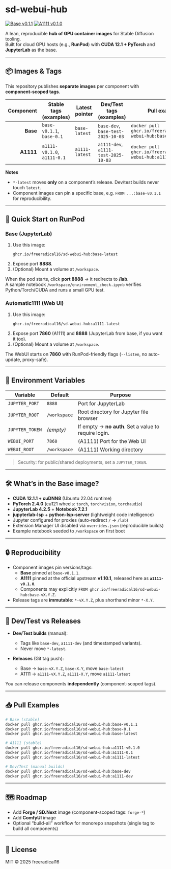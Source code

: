 # sd-webui-hub

[![Base v0.1.1](https://img.shields.io/badge/base-v0.1.1-blue?logo=docker&label=base)](https://github.com/freeradical16/sd-webui-hub/pkgs/container/sd-webui-hub/533618479?tag=base-v0.1.1)
[![A1111 v0.1.0](https://img.shields.io/badge/a1111-v0.1.0-purple?logo=docker&label=a1111)](https://github.com/freeradical16/sd-webui-hub/pkgs/container/sd-webui-hub/534121884?tag=a1111-v0.1.0)

A lean, reproducible **hub of GPU container images** for Stable Diffusion tooling.  
Built for cloud GPU hosts (e.g., **RunPod**) with **CUDA 12.1 + PyTorch** and **JupyterLab** as the base.

---

## 📦 Images & Tags

This repository publishes **separate images** per component with **component-scoped tags**.

| Component | Stable tags (examples)                                      | Latest pointer                | Dev/Test tags (examples)         | Pull example |
|----------:|--------------------------------------------------------------|-------------------------------|----------------------------------|--------------|
| **Base**  | `base-v0.1.1`, `base-0.1`                                   | `base-latest`                 | `base-dev`, `base-test-2025-10-03` | `docker pull ghcr.io/freeradical16/sd-webui-hub:base-v0.1.1` |
| **A1111** | `a1111-v0.1.0`, `a1111-0.1`                                 | `a1111-latest`                | `a1111-dev`, `a1111-test-2025-10-03` | `docker pull ghcr.io/freeradical16/sd-webui-hub:a1111-v0.1.0` |

**Notes**
- `*-latest` moves **only** on a component’s release. Dev/test builds never touch `latest`.
- Component images can pin a specific base, e.g. `FROM ...:base-v0.1.1` for reproducibility.

---

## 🚀 Quick Start on RunPod

### Base (JupyterLab)
1. Use this image:
   ```
   ghcr.io/freeradical16/sd-webui-hub:base-latest
   ```
2. Expose port **8888**.
3. (Optional) Mount a volume at `/workspace`.

When the pod starts, click **port 8888** → it redirects to **/lab**.  
A sample notebook `/workspace/environment_check.ipynb` verifies Python/Torch/CUDA and runs a small GPU test.

### Automatic1111 (Web UI)
1. Use this image:
   ```
   ghcr.io/freeradical16/sd-webui-hub:a1111-latest
   ```
2. Expose port **7860** (A1111) and **8888** (JupyterLab from base, if you want it too).
3. (Optional) Mount a volume at `/workspace`.

The WebUI starts on **7860** with RunPod-friendly flags (`--listen`, no auto-update, proxy-safe).

---

## 🔧 Environment Variables

| Variable         | Default      | Purpose                                           |
|------------------|--------------|---------------------------------------------------|
| `JUPYTER_PORT`   | `8888`       | Port for JupyterLab                               |
| `JUPYTER_ROOT`   | `/workspace` | Root directory for Jupyter file browser           |
| `JUPYTER_TOKEN`  | *(empty)*    | If empty → **no auth**. Set a value to require login. |
| `WEBUI_PORT`     | `7860`       | (A1111) Port for the Web UI                       |
| `WEBUI_ROOT`     | `/workspace` | (A1111) Working directory                         |

> Security: for public/shared deployments, set a `JUPYTER_TOKEN`.

---

## 🛠 What’s in the Base image?

- **CUDA 12.1.1 + cuDNN8** (Ubuntu 22.04 runtime)  
- **PyTorch 2.4.0** (cu121 wheels: `torch`, `torchvision`, `torchaudio`)  
- **JupyterLab 4.2.5** + **Notebook 7.2.1**  
- **jupyterlab-lsp** + **python-lsp-server** (lightweight code intelligence)  
- Jupyter configured for proxies (auto-redirect `/` → `/lab`)  
- Extension Manager UI disabled via `overrides.json` (reproducible builds)  
- Example notebook seeded to `/workspace` on first boot

---

## 🔒 Reproducibility

- Component images pin versions/tags:
  - **Base** pinned at `base-v0.1.1`.
  - **A1111** pinned at the official upstream **v1.10.1**, released here as **`a1111-v0.1.0`**.
  - Components may explicitly `FROM ghcr.io/freeradical16/sd-webui-hub:base-vX.Y.Z`.
- Release tags are **immutable**: `*-vX.Y.Z`, plus shorthand minor `*-X.Y`.

---

## 🧪 Dev/Test vs Releases

- **Dev/Test builds** (manual):  
  - Tags like `base-dev`, `a1111-dev` (and timestamped variants).  
  - Never move `*-latest`.

- **Releases** (Git tag push):  
  - Base → `base-vX.Y.Z`, `base-X.Y`, move `base-latest`  
  - A1111 → `a1111-vX.Y.Z`, `a1111-X.Y`, move `a1111-latest`

You can release components **independently** (component-scoped tags).

---

## 📥 Pull Examples

```bash
# Base (stable)
docker pull ghcr.io/freeradical16/sd-webui-hub:base-v0.1.1
docker pull ghcr.io/freeradical16/sd-webui-hub:base-0.1
docker pull ghcr.io/freeradical16/sd-webui-hub:base-latest

# A1111 (stable)
docker pull ghcr.io/freeradical16/sd-webui-hub:a1111-v0.1.0
docker pull ghcr.io/freeradical16/sd-webui-hub:a1111-0.1
docker pull ghcr.io/freeradical16/sd-webui-hub:a1111-latest

# Dev/Test (manual builds)
docker pull ghcr.io/freeradical16/sd-webui-hub:base-dev
docker pull ghcr.io/freeradical16/sd-webui-hub:a1111-dev
```

---

## 🗺 Roadmap

- Add **Forge / SD.Next** image (component-scoped tags: `forge-*`)
- Add **ComfyUI** image
- Optional “build-all” workflow for monorepo snapshots (single tag to build all components)

---

## 📄 License

MIT © 2025 freeradical16
